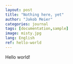 ```yaml
---
layout: post
title: "Nothing here, yet"
author: "Jakob Meier"
categories: journal
tags: [documentation,sample]
image: misty.jpg
lang: English
ref: hello-world
---
```


Hello world!
